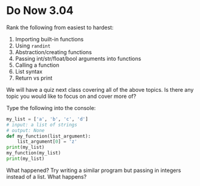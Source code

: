 # Do Now 3.04

Rank the following from easiest to hardest:

1. Importing built-in functions
2. Using `randint`
3. Abstraction/creating functions
4. Passing int/str/float/bool arguments into functions
5. Calling a function 
6. List syntax
7. Return vs print 

We will have a quiz next class covering all of the above topics. Is there any topic you would like to focus on and cover more of?   
  


Type the following into the console:

```python
my_list = ['a', 'b', 'c', 'd']
# input: a list of strings
# output: None
def my_function(list_argument): 
    list_argument[0] = 'z'
print(my_list)
my_function(my_list)
print(my_list)
```

What happened? Try writing a similar program but passing in integers instead of a list. What happens?   
   
   


